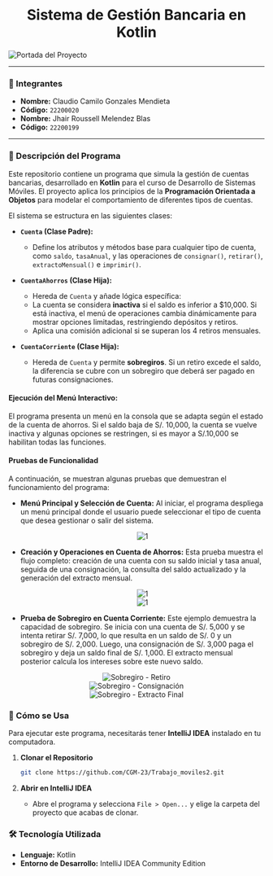 <div align="center">
  <h1>Sistema de Gestión Bancaria en Kotlin</h1>
</div>

![Portada del Proyecto](./ImagenesParaReadme/Portada.jpg)

---

### 👤 Integrantes
* **Nombre:** Claudio Camilo Gonzales Mendieta
* **Código:** `22200020`
* **Nombre:** Jhair Roussell Melendez Blas
* **Código:** `22200199`

---

### 📂 Descripción del Programa

Este repositorio contiene un programa que simula la gestión de cuentas bancarias, desarrollado en **Kotlin** para el curso de Desarrollo de Sistemas Móviles. El proyecto aplica los principios de la **Programación Orientada a Objetos** para modelar el comportamiento de diferentes tipos de cuentas.

El sistema se estructura en las siguientes clases:

* **`Cuenta` (Clase Padre):**
    * Define los atributos y métodos base para cualquier tipo de cuenta, como `saldo`, `tasaAnual`, y las operaciones de `consignar()`, `retirar()`, `extractoMensual()` e `imprimir()`.

* **`CuentaAhorros` (Clase Hija):**
    * Hereda de `Cuenta` y añade lógica específica:
    * La cuenta se considera **inactiva** si el saldo es inferior a $10,000. Si está inactiva, el menú de operaciones cambia dinámicamente para mostrar opciones limitadas, restringiendo depósitos y retiros.
    * Aplica una comisión adicional si se superan los 4 retiros mensuales.

* **`CuentaCorriente` (Clase Hija):**
    * Hereda de `Cuenta` y permite **sobregiros**. Si un retiro excede el saldo, la diferencia se cubre con un sobregiro que deberá ser pagado en futuras consignaciones.

#### Ejecución del Menú Interactivo:
El programa presenta un menú en la consola que se adapta según el estado de la cuenta de ahorros. Si el saldo baja de S/. 10,000, la cuenta se vuelve inactiva y algunas opciones se restringen, si es mayor a S/.10,000 se habilitan todas las funciones.


#### Pruebas de Funcionalidad

A continuación, se muestran algunas pruebas que demuestran el funcionamiento del programa:

* **Menú Principal y Selección de Cuenta:**
    Al iniciar, el programa despliega un menú principal donde el usuario puede seleccionar el tipo de cuenta que desea gestionar o salir del sistema.

    <div align="center">
  <img src="./ImagenesParaReadme/1.jpg" alt="1">
    </div>

* **Creación y Operaciones en Cuenta de Ahorros:**
    Esta prueba muestra el flujo completo: creación de una cuenta con su saldo inicial y tasa anual, seguida de una consignación, la consulta del saldo actualizado y la generación del extracto mensual.

    <div align="center">
  <img src="./ImagenesParaReadme/2.jpg" alt="1">
    </div>
    <div align="center">
  <img src="./ImagenesParaReadme/6.jpg" alt="1">
    </div>

* **Prueba de Sobregiro en Cuenta Corriente:**
    Este ejemplo demuestra la capacidad de sobregiro. Se inicia con una cuenta de S/. 5,000 y se intenta retirar S/. 7,000, lo que resulta en un saldo de S/. 0 y un sobregiro de S/. 2,000. Luego, una consignación de S/. 3,000 paga el sobregiro y deja un saldo final de S/. 1,000. El extracto mensual posterior calcula los intereses sobre este nuevo saldo.

<div align="center">
  <img src="./ImagenesParaReadme/3.jpg" alt="Sobregiro - Retiro">
</div>
<div align="center">
  <img src="./ImagenesParaReadme/4.jpg" alt="Sobregiro - Consignación">
</div>
<div align="center">
  <img src="./ImagenesParaReadme/5.jpg" alt="Sobregiro - Extracto Final">
</div>
  
### 🚀 Cómo se Usa

Para ejecutar este programa, necesitarás tener **IntelliJ IDEA** instalado en tu computadora.

1.  **Clonar el Repositorio**
    ```sh
    git clone https://github.com/CGM-23/Trabajo_moviles2.git
    ```

2.  **Abrir en IntelliJ IDEA**
    * Abre el programa y selecciona `File > Open...` y elige la carpeta del proyecto que acabas de clonar.

### 🛠️ Tecnología Utilizada
* **Lenguaje:** Kotlin
* **Entorno de Desarrollo:** IntelliJ IDEA Community Edition
